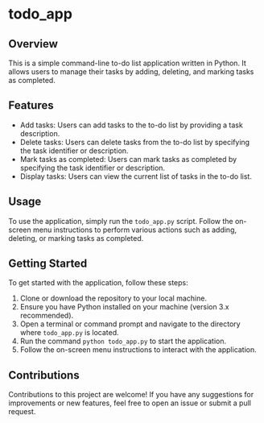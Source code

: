# todo_app

## Overview
This is a simple command-line to-do list application written in Python. It allows users to manage their tasks by adding, deleting, and marking tasks as completed.

## Features
- Add tasks: Users can add tasks to the to-do list by providing a task description.
- Delete tasks: Users can delete tasks from the to-do list by specifying the task identifier or description.
- Mark tasks as completed: Users can mark tasks as completed by specifying the task identifier or description.
- Display tasks: Users can view the current list of tasks in the to-do list.

## Usage
To use the application, simply run the `todo_app.py` script. Follow the on-screen menu instructions to perform various actions such as adding, deleting, or marking tasks as completed.

## Getting Started
To get started with the application, follow these steps:
1. Clone or download the repository to your local machine.
2. Ensure you have Python installed on your machine (version 3.x recommended).
3. Open a terminal or command prompt and navigate to the directory where `todo_app.py` is located.
4. Run the command `python todo_app.py` to start the application.
5. Follow the on-screen menu instructions to interact with the application.

## Contributions
Contributions to this project are welcome! If you have any suggestions for improvements or new features, feel free to open an issue or submit a pull request.


